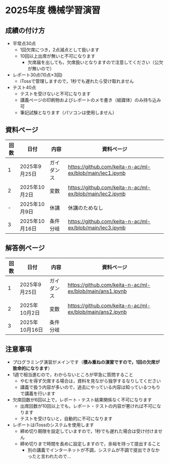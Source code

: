 # 2025年度 機械学習演習

## 成績の付け方
- 平常点30点
  - 1回欠席につき，2点減点として扱います
  - 10回以上出席が無いと不可になります
    - 欠席届を出しても，欠席扱いとなりますので注意してください（公欠が無いので）  
- レポート30点(10点×3回)
  - iTossで管理しますので，1秒でも遅れたら受け取れません 
- テスト40点
  - テストを受けないと不可になります 
  - 講義ページの印刷物およびレポートのメモ書き（紙媒体）のみ持ち込み可
  - 筆記試験となります（パソコンは使用しません）

## 資料ページ
| 回数 | 日付         | 内容 | 資料ページ | 
|---|------------|------|---| 
| 1 | 2025年9月25日 | ガイダンス | https://github.com/keita-n-ac/ml-ex/blob/main/lec1.ipynb | 
| 2 | 2025年10月2日 | 変数 | https://github.com/keita-n-ac/ml-ex/blob/main/lec2.ipynb | 
| - | 2025年10月9日 | 休講 | 休講のためなし | 
| 3 | 2025年10月16日 | 条件分岐 | https://github.com/keita-n-ac/ml-ex/blob/main/lec3.ipynb | 

## 解答例ページ
| 回数 | 日付         | 内容 | 資料ページ | 
|---|------------|------|---| 
| 1 | 2025年9月25日 | ガイダンス | https://github.com/keita-n-ac/ml-ex/blob/main/ans1.ipynb | 
| 2 | 2025年10月2日 | 変数 | https://github.com/keita-n-ac/ml-ex/blob/main/ans2.ipynb |
| 3 | 2025年10月16日 | 条件分岐 |  | 

## 注意事項
- プログラミング演習がメインです（**積み重ねの演習ですので，1回の欠席が致命的になります**）
- 1週で相当進むので，わからないところが早急に質問すること
  - やむを得ず欠席する場合は，資料を見ながら独学するなりしてください
  - 講義で扱う内容が多いので，過去にやっている内容は知っているつもりで講義を行います
- 欠席回数が6回以上で，レポート・テスト結果関係なく不可になります
  - 出席回数が10回以上でも，レポート・テストの内容が悪ければ不可になります
  - テストを受けないと，自動的に不可になります
- レポートはiTossのシステムを使用します
  - 締め切り期限を設定していますので，1秒でも遅れた場合は受け付けません
  - 締め切りまで時間を長めに設定しますので，余裕を持って提出すること
    - 別の講義でインターネットが不調，システムが不調で提出できなかったと言われたので…  
